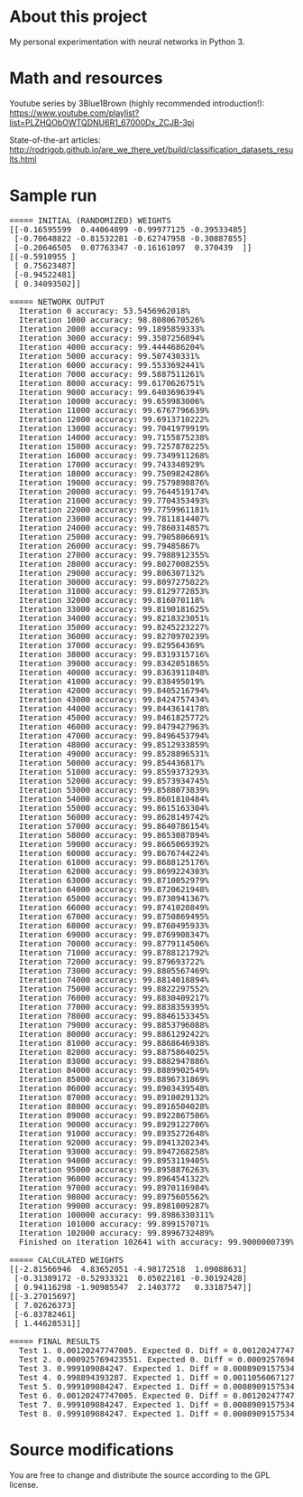 # About this project #
My personal experimentation with neural networks in Python 3.

# Math and resources #
Youtube series by 3Blue1Brown (highly recommended introduction!):
https://www.youtube.com/playlist?list=PLZHQObOWTQDNU6R1_67000Dx_ZCJB-3pi

State-of-the-art articles:
http://rodrigob.github.io/are_we_there_yet/build/classification_datasets_results.html

# Sample run #
<pre>
===== INITIAL (RANDOMIZED) WEIGHTS
[[-0.16595599  0.44064899 -0.99977125 -0.39533485]
 [-0.70648822 -0.81532281 -0.62747958 -0.30887855]
 [-0.20646505  0.07763347 -0.16161097  0.370439  ]]
[[-0.5910955 ]
 [ 0.75623487]
 [-0.94522481]
 [ 0.34093502]]

===== NETWORK OUTPUT
  Iteration 0 accuracy: 53.5456962018%
  Iteration 1000 accuracy: 98.8080670526%
  Iteration 2000 accuracy: 99.1895859333%
  Iteration 3000 accuracy: 99.3507256894%
  Iteration 4000 accuracy: 99.4444686204%
  Iteration 5000 accuracy: 99.507430331%
  Iteration 6000 accuracy: 99.5533692441%
  Iteration 7000 accuracy: 99.5887511261%
  Iteration 8000 accuracy: 99.6170626751%
  Iteration 9000 accuracy: 99.6403696394%
  Iteration 10000 accuracy: 99.659983006%
  Iteration 11000 accuracy: 99.6767796639%
  Iteration 12000 accuracy: 99.6913710222%
  Iteration 13000 accuracy: 99.7041979919%
  Iteration 14000 accuracy: 99.7155875238%
  Iteration 15000 accuracy: 99.7257878225%
  Iteration 16000 accuracy: 99.7349911268%
  Iteration 17000 accuracy: 99.743348929%
  Iteration 18000 accuracy: 99.7509824286%
  Iteration 19000 accuracy: 99.7579898876%
  Iteration 20000 accuracy: 99.7644519174%
  Iteration 21000 accuracy: 99.7704353493%
  Iteration 22000 accuracy: 99.7759961181%
  Iteration 23000 accuracy: 99.7811814407%
  Iteration 24000 accuracy: 99.7860314857%
  Iteration 25000 accuracy: 99.7905806691%
  Iteration 26000 accuracy: 99.79485867%
  Iteration 27000 accuracy: 99.7988912355%
  Iteration 28000 accuracy: 99.8027008255%
  Iteration 29000 accuracy: 99.806307132%
  Iteration 30000 accuracy: 99.8097275022%
  Iteration 31000 accuracy: 99.8129772853%
  Iteration 32000 accuracy: 99.816070118%
  Iteration 33000 accuracy: 99.8190181625%
  Iteration 34000 accuracy: 99.8218323051%
  Iteration 35000 accuracy: 99.8245223227%
  Iteration 36000 accuracy: 99.8270970239%
  Iteration 37000 accuracy: 99.829564369%
  Iteration 38000 accuracy: 99.8319315716%
  Iteration 39000 accuracy: 99.8342051865%
  Iteration 40000 accuracy: 99.8363911848%
  Iteration 41000 accuracy: 99.838495019%
  Iteration 42000 accuracy: 99.8405216794%
  Iteration 43000 accuracy: 99.8424757434%
  Iteration 44000 accuracy: 99.8443614178%
  Iteration 45000 accuracy: 99.8461825772%
  Iteration 46000 accuracy: 99.8479427963%
  Iteration 47000 accuracy: 99.8496453794%
  Iteration 48000 accuracy: 99.8512933859%
  Iteration 49000 accuracy: 99.8528896531%
  Iteration 50000 accuracy: 99.854436817%
  Iteration 51000 accuracy: 99.8559373293%
  Iteration 52000 accuracy: 99.8573934745%
  Iteration 53000 accuracy: 99.8588073839%
  Iteration 54000 accuracy: 99.8601810484%
  Iteration 55000 accuracy: 99.8615163304%
  Iteration 56000 accuracy: 99.8628149742%
  Iteration 57000 accuracy: 99.8640786154%
  Iteration 58000 accuracy: 99.8653087894%
  Iteration 59000 accuracy: 99.8665069392%
  Iteration 60000 accuracy: 99.8676744224%
  Iteration 61000 accuracy: 99.8688125176%
  Iteration 62000 accuracy: 99.8699224303%
  Iteration 63000 accuracy: 99.8710052979%
  Iteration 64000 accuracy: 99.8720621948%
  Iteration 65000 accuracy: 99.8730941367%
  Iteration 66000 accuracy: 99.8741020849%
  Iteration 67000 accuracy: 99.8750869495%
  Iteration 68000 accuracy: 99.8760495933%
  Iteration 69000 accuracy: 99.8769908347%
  Iteration 70000 accuracy: 99.8779114506%
  Iteration 71000 accuracy: 99.8788121792%
  Iteration 72000 accuracy: 99.879693722%
  Iteration 73000 accuracy: 99.8805567469%
  Iteration 74000 accuracy: 99.8814018894%
  Iteration 75000 accuracy: 99.8822297552%
  Iteration 76000 accuracy: 99.8830409217%
  Iteration 77000 accuracy: 99.8838359395%
  Iteration 78000 accuracy: 99.8846153345%
  Iteration 79000 accuracy: 99.8853796088%
  Iteration 80000 accuracy: 99.8861292422%
  Iteration 81000 accuracy: 99.8868646938%
  Iteration 82000 accuracy: 99.8875864025%
  Iteration 83000 accuracy: 99.8882947886%
  Iteration 84000 accuracy: 99.8889902549%
  Iteration 85000 accuracy: 99.8896731869%
  Iteration 86000 accuracy: 99.8903439548%
  Iteration 87000 accuracy: 99.8910029132%
  Iteration 88000 accuracy: 99.8916504028%
  Iteration 89000 accuracy: 99.8922867506%
  Iteration 90000 accuracy: 99.8929122706%
  Iteration 91000 accuracy: 99.8935272648%
  Iteration 92000 accuracy: 99.8941320234%
  Iteration 93000 accuracy: 99.8947268258%
  Iteration 94000 accuracy: 99.8953119405%
  Iteration 95000 accuracy: 99.8958876263%
  Iteration 96000 accuracy: 99.8964541322%
  Iteration 97000 accuracy: 99.8970116984%
  Iteration 98000 accuracy: 99.8975605562%
  Iteration 99000 accuracy: 99.8981009287%
  Iteration 100000 accuracy: 99.8986330311%
  Iteration 101000 accuracy: 99.899157071%
  Iteration 102000 accuracy: 99.8996732489%
  Finished on iteration 102641 with accuracy: 99.9000000739% in 5.287s

===== CALCULATED WEIGHTS
[[-2.81566946  4.83652051 -4.98172518  1.09088631]
 [-0.31389172 -0.52933321  0.05022101 -0.30192428]
 [ 0.94116298 -1.90985547  2.1403772   0.33187547]]
[[-3.27015697]
 [ 7.02626373]
 [-6.83782461]
 [ 1.44628531]]

===== FINAL RESULTS
  Test 1. 0.00120247747005. Expected 0. Diff = 0.00120247747005
  Test 2. 0.000925769423551. Expected 0. Diff = 0.000925769423551
  Test 3. 0.999109084247. Expected 1. Diff = 0.000890915753455
  Test 4. 0.998894393287. Expected 1. Diff = 0.00110560671276
  Test 5. 0.999109084247. Expected 1. Diff = 0.000890915753455
  Test 6. 0.00120247747005. Expected 0. Diff = 0.00120247747005
  Test 7. 0.999109084247. Expected 1. Diff = 0.000890915753455
  Test 8. 0.999109084247. Expected 1. Diff = 0.000890915753455
</pre>

# Source modifications #
You are free to change and distribute the source according to the GPL license.
